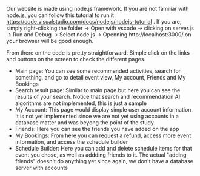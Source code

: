 Our website is made using node.js framework. If you are not familiar with node.js, you can follow this tutorial to run it https://code.visualstudio.com/docs/nodejs/nodejs-tutorial .
If you are, simply right-clicking the folder -> Open with vscode -> clicking on server.js -> Run and Debug -> Select node.js -> Openning http://localhost:3000/ on your browser will be good enough.

From there on the code is pretty straightforward. Simple click on the links and buttons on the screen to check the different pages.
- Main page: You can see some recommended activities, search for something, and go to detail event view, My account, Friends and My Bookings
- Search result page: Similar to main page but here you can see the results of your search. Notice that search and recommendation AI algorithms are not implemented, this is just a sample
- My Account: This page would display simple user account information. It is not yet implemented since we are not yet using accounts in a database matter and was beyong the point of the study
- Friends: Here you can see the friends you have added on the app
- My Bookings: From here you can request a refund, access more event information, and access the schedule builder
- Schedule Builder: Here you can add and delete schedule items for that event you chose, as well as addding friends to it. The actual "adding friends" doesn't do anything yet since again, we don't have a database server with accounts
